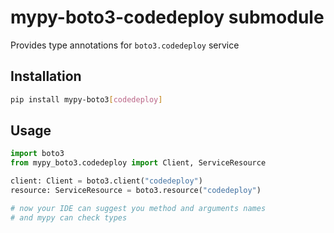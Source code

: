 # mypy-boto3-codedeploy submodule

Provides type annotations for `boto3.codedeploy` service

## Installation

```bash
pip install mypy-boto3[codedeploy]
```

## Usage

```python
import boto3
from mypy_boto3.codedeploy import Client, ServiceResource

client: Client = boto3.client("codedeploy")
resource: ServiceResource = boto3.resource("codedeploy")

# now your IDE can suggest you method and arguments names
# and mypy can check types
```

